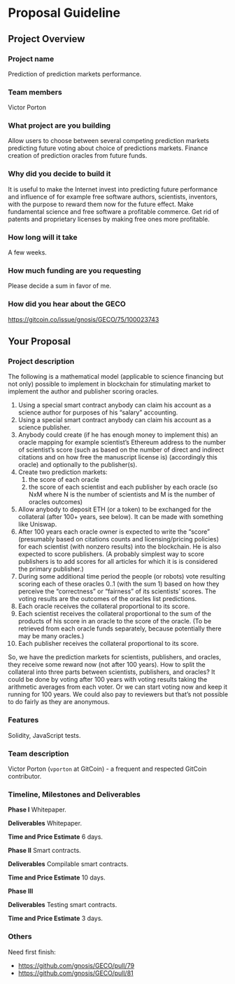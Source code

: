 # Proposal Guideline 

## Project Overview

### Project name
Prediction of prediction markets performance.
### Team members 
Victor Porton
### What project are you building 
Allow users to choose between several competing prediction markets predicting future voting about choice of predictions markets. Finance creation of prediction oracles from future funds.
### Why did you decide to build it 
It is useful to make the Internet invest into predicting future performance and influence of for example free software authors, scientists, inventors, with the purpose to reward them now for the future effect. Make fundamental science and free software a profitable commerce. Get rid of patents and proprietary licenses by making free ones more profitable.
### How long will it take 
A few weeks.
### How much funding are you requesting  
Please decide a sum in favor of me.
### How did you hear about the GECO
https://gitcoin.co/issue/gnosis/GECO/75/100023743

## Your Proposal 
### Project description
The following is a mathematical model (applicable to science financing but not only) possible to implement in blockchain for stimulating market to implement the author and publisher scoring oracles.

1. Using a special smart contract anybody can claim his account as a science author for purposes of his “salary” accounting.
2. Using a special smart contract anybody can claim his account as a science publisher.
3. Anybody could create (if he has enough money to implement this) an oracle mapping for example scientist’s Ethereum address to the number of scientist’s score (such as based on the number of direct and indirect citations and on how free the manuscript license is) (accordingly this oracle) and optionally to the publisher(s).
4. Create two prediction markets:
    1. the score of each oracle
    2. the score of each scientist and each publisher by each oracle (so NxM where N is the number of scientists and M is the number of oracles outcomes)
5. Allow anybody to deposit ETH (or a token) to be exchanged for the collateral (after 100+ years, see below). It can be made with something like Uniswap.
6. After 100 years each oracle owner is expected to write the “score” (presumably based on citations counts and licensing/pricing policies) for each scientist (with nonzero results) into the blockchain. He is also expected to score publishers. (A probably simplest way to score publishers is to add scores for all articles for which it is is considered the primary publisher.)
7. During some additional time period the people (or robots) vote resulting scoring each of these oracles 0..1 (with the sum 1) based on how they perceive the “correctness” or “fairness” of its scientists’ scores. The voting results are the outcomes of the oracles list predictions.
8. Each oracle receives the collateral proportional to its score.
9. Each scientist receives the collateral proportional to the sum of the products of his score in an oracle to the score of the oracle. (To be retrieved from each oracle funds separately, because potentially there may be many oracles.)
10. Each publisher receives the collateral proportional to its score.

So, we have the prediction markets for scientists, publishers, and oracles, they receive some reward now (not after 100 years).
How to split the collateral into three parts between scientists, publishers, and oracles? It could be done by voting after 100 years with voting results taking the arithmetic averages from each voter. Or we can start voting now and keep it running for 100 years.
We could also pay to reviewers but that’s not possible to do fairly as they are anonymous.
### Features
Solidity, JavaScript tests.
### Team description
Victor Porton (`vporton` at GitCoin) - a frequent and respected GitCoin contributor.
### Timeline, Milestones and Deliverables

**Phase I**
Whitepaper.

**Deliverables**
Whitepaper.

**Time and Price Estimate**
6 days.

**Phase II**
Smart contracts.

**Deliverables**
Compilable smart contracts.

**Time and Price Estimate**
10 days.

**Phase III**

**Deliverables**
Testing smart contracts.

**Time and Price Estimate**
3 days.

### Others	 
Need first finish:
* https://github.com/gnosis/GECO/pull/79
* https://github.com/gnosis/GECO/pull/81